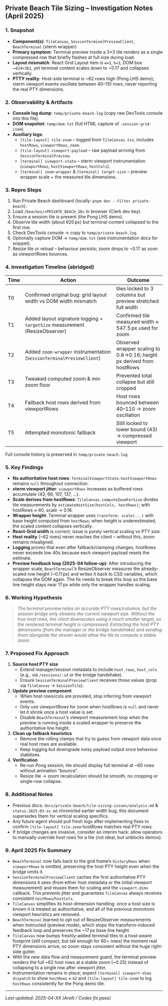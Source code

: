 ## Private Beach Tile Sizing – Investigation Notes (April 2025)

### 1. Snapshot  
- **Component(s)**: `TileCanvas`, `SessionTerminalPreviewClient`, `BeachTerminal` (xterm wrapper)  
- **Primary symptom**: Terminal preview inside a 3×3 tile renders as a single compressed row that briefly flashes at full size during load.  
- **Layout mismatch**: React Grid Layout item is `w=3`, `h=3`, DOM box ~`624×362`, yet terminal content scales down to ~0.17 and collapses vertically.  
- **PTTY reality**: Host-side terminal is ~62 rows high (Pong LHS demo); xterm viewport events oscillate between 40–110 rows, never reporting the real PTY dimensions.

### 2. Observability & Artifacts  
- **Console log dump**: `temp/private-beach.log` (copy raw DevTools console into this file).  
- **DOM snapshot**: `temp/dom.txt` (full HTML capture of `.session-grid-item`).  
- **Auxiliary logs**:  
  - `[tile-layout] tile-zoom` – logged from `TileCanvas.tsx`, includes `hostRows`, `viewportRows`, `zoom`.  
  - `[tile-layout] viewport-payload` – raw payload arriving from `SessionTerminalPreview`.  
  - `[terminal] viewport-state` – xterm viewport instrumentation (`viewportRows`, `hostViewportRows`, `hostCols`).  
  - `[terminal] zoom-wrapper` & `[terminal] target-size` – preview wrapper scale + the measured tile dimensions.

### 3. Repro Steps  
1. Run Private Beach dashboard (locally: `pnpm dev --filter private-beach`).  
2. Load `/beaches/<PRIVATE_BEACH_ID>` in browser (Clerk dev key).  
3. Ensure a session tile is present (the Pong LHS demo).  
4. Observe tile width (about 620 px) but terminal content collapsed to the first row.  
5. Check DevTools console → copy to `temp/private-beach.log`.  
6. Optionally capture DOM → `temp/dom.txt` (see instrumentation docs for snippet).  
7. Resize tile or reload – behaviour persists; zoom drops to ~0.17 as soon as viewportRows bounces.

### 4. Investigation Timeline (abridged)  
| Time | Action | Outcome |
| --- | --- | --- |
| T0 | Confirmed original bug: grid layout width vs DOM width mismatch | tiles locked to 3 columns but preview stretched full width |
| T1 | Added layout signature logging + `targetSize` measurement (ResizeObserver) | Confirmed tile measured width ≈ 547.5 px used for zoom |
| T2 | Added `zoom-wrapper` instrumentation (`SessionTerminalPreviewClient`) | Observed wrapper scaling to 0.6→0.16; height px derived from hostRows |
| T3 | Tweaked computed zoom & min zoom floor | Prevented total collapse but still cropped |
| T4 | Fallback host rows derived from viewportRows | Host rows bounced between 40–110 → zoom oscillation |
| T5 | Attempted monotonic fallback | Still locked to lower bound (43) → compressed viewport |

Full console history is preserved in `temp/private-beach.log`.

### 5. Key Findings  
- **No authoritative host rows**: `TerminalViewportState.hostViewportRows` remains `null` throughout connection.  
- **xterm viewport jitter**: `viewportRows` increases as buffered rows accumulate (43, 66, 107, 137, …).  
- **Scale derives from hostRows**: `TileCanvas.computeZoomForSize` divides tile measurements by `estimateHostSize(hostCols, hostRows)`; with hostRows ≈ 40, scale → 0.16.  
- **Wrapper height**: Terminal wrapper uses `transform: scale(...)` with base height computed from `hostRows`; when height is underestimated, the scaled content collapses vertically.  
- **React-Grid width** is correct; issue is purely vertical scaling vs PTY size.  
- **Host reality** (~62 rows) never reaches the client – without this, zoom remains misaligned.  
- **Logging** proves that even after fallback/clamping changes, hostRows never exceeds low 40s because each viewport payload resets the estimate.
- **Preview feedback loop (2025-04 follow-up)**: After introducing the wrapper scale, `BeachTerminal`’s ResizeObserver measures the already-scaled row height (~0.11 px) and writes it back to CSS variables, which collapses the DOM again. The fix needs to break this loop so the base line height stays near 17 px while only the wrapper handles scaling.

### 6. Working Hypothesis  
> _The terminal preview relies on accurate PTY rows/columns, but the session bridge only streams the current viewport size. Without the true host rows, the client downscales using a much smaller target, so the rendered terminal height is compressed. Extracting the host PTY dimensions (from the manager or the bridge handshake) and sending them alongside the stream would allow the tile to compute a stable zoom._

### 7. Proposed Fix Approach  
1. **Source host PTY size**  
   - Extend manager/session metadata to include `host_rows`, `host_cols` (e.g., via `/sessions/:id` or the bridge handshake).  
   - Ensure `SessionTerminalPreviewClient` receives those values (prop via `TileCanvas` → `SessionTile`).  
2. **Update preview component**  
   - When host rows/cols are provided, stop inferring from viewport events.  
   - Only use viewportRows for zoom when hostRows is `null` and never let it shrink once a host value is set.  
   - Disable `BeachTerminal`’s viewport measurement loop when the preview is running inside a scaled wrapper to preserve the authoritative line height.  
3. **Clean up fallback heuristics**  
   - Remove the rolling clamps that try to guess from viewport data once real host rows are available.  
   - Keep logging but downgrade noisy payload output once behaviour stabilises.  
4. **Verification**  
   - Re-run Pong session; tile should display full terminal at ~60 rows without animation “bounce”.  
   - Resize tile → zoom recalculation should be smooth, no cropping or single-row collapse.

### 8. Additional Notes  
- Previous docs: `docs/private-beach/tile-sizing-issues/analysis.md` & `status-2025-03-xx.md` chronicled earlier width bug; this document supersedes them for vertical scaling specifics.  
- Any future agent should pull fresh logs after implementing fixes to confirm `[tile-layout] tile-zoom` hostRows matches real PTY rows.  
- If bridge changes are invasive, consider an interim hack: allow operators to manually override host rows for a tile (not ideal, but unblocks demos).

### 9. April 2025 Fix Summary
- `BeachTerminal` now falls back to the grid frame’s `historyRows` when `viewportRows` is omitted, preserving the host PTY height even when the bridge omits it.
- `SessionTerminalPreviewClient` caches the first authoritative PTY dimensions it sees (from either host metadata or the initial viewport measurement) and reuses them for scaling and the `viewport-dims` callback. This prevents jitter and guarantees `TileCanvas` always receives consistent `hostRows`/`hostCols`.
- `TileCanvas` simplifies its host-dimension handling: once a host size is known it is treated as authoritative, and all of the previous monotonic viewport heuristics are removed.
- `BeachTerminal` learned to opt out of ResizeObserver measurements when instructed (preview mode), which stops the transform-induced feedback loop and preserves the ~17 px base line height.  
- `TileCanvas` now bumps freshly-added terminal tiles to a host-aware footprint (still compact, but tall enough for 60+ rows) the moment real PTY dimensions arrive, so zoom stays consistent without the huge right-side gutter.
- With the new data flow and measurement guard, the terminal preview renders the full ~62 host rows at a stable zoom (~0.25) instead of collapsing to a single row after viewport jitter.
- Instrumentation remains in place; expect `[terminal] viewport-dims dispatch` to show `hostRows` ≈ `62` and `[tile-layout] tile-zoom` to log `hostRows` consistently for the Pong demo tile.

---

_Last updated: 2025-04-XX (Arelli / Codex fix pass)_
